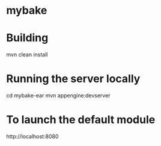 # mybake

# Building

mvn clean install

# Running the server locally

cd mybake-ear
mvn appengine:devserver

# To launch the default module
http://localhost:8080 

